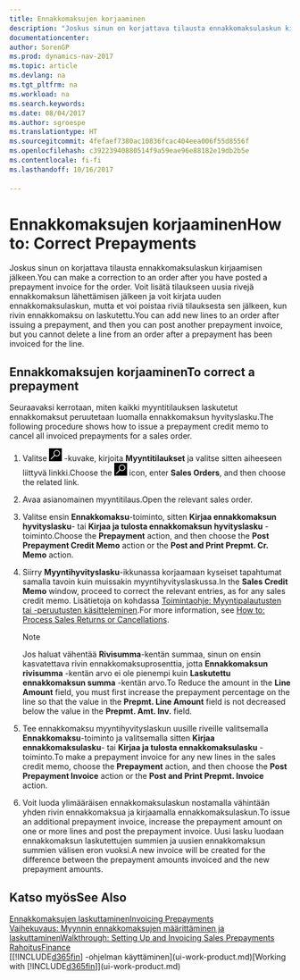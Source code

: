 ```yaml
---
title: Ennakkomaksujen korjaaminen
description: "Joskus sinun on korjattava tilausta ennakkomaksulaskun kirjaamisen jälkeen. Voit lisätä tilaukseen uusia rivejä ennakkomaksun lähettämisen jälkeen ja voit kirjata uuden ennakkomaksulaskun, mutta et voi poistaa riviä tilauksesta sen jälkeen kun rivin ennakkomaksu on laskutettu."
documentationcenter: 
author: SorenGP
ms.prod: dynamics-nav-2017
ms.topic: article
ms.devlang: na
ms.tgt_pltfrm: na
ms.workload: na
ms.search.keywords: 
ms.date: 08/04/2017
ms.author: sgroespe
ms.translationtype: HT
ms.sourcegitcommit: 4fefaef7380ac10836fcac404eea006f55d8556f
ms.openlocfilehash: c39223940880514f9a59eae96e88182e19db2b5e
ms.contentlocale: fi-fi
ms.lasthandoff: 10/16/2017

---
```

# <a name="how-to-correct-prepayments"></a><span data-ttu-id="6a8eb-104">Ennakkomaksujen korjaaminen</span><span class="sxs-lookup"><span data-stu-id="6a8eb-104">How to: Correct Prepayments</span></span>
<span data-ttu-id="6a8eb-105">Joskus sinun on korjattava tilausta ennakkomaksulaskun kirjaamisen jälkeen.</span><span class="sxs-lookup"><span data-stu-id="6a8eb-105">You can make a correction to an order after you have posted a prepayment invoice for the order.</span></span> <span data-ttu-id="6a8eb-106">Voit lisätä tilaukseen uusia rivejä ennakkomaksun lähettämisen jälkeen ja voit kirjata uuden ennakkomaksulaskun, mutta et voi poistaa riviä tilauksesta sen jälkeen, kun rivin ennakkomaksu on laskutettu.</span><span class="sxs-lookup"><span data-stu-id="6a8eb-106">You can add new lines to an order after issuing a prepayment, and then you can post another prepayment invoice, but you cannot delete a line from an order after a prepayment has been invoiced for the line.</span></span>  

## <a name="to-correct-a-prepayment"></a><span data-ttu-id="6a8eb-107">Ennakkomaksujen korjaaminen</span><span class="sxs-lookup"><span data-stu-id="6a8eb-107">To correct a prepayment</span></span>
<span data-ttu-id="6a8eb-108">Seuraavaksi kerrotaan, miten kaikki myyntitilauksen laskutetut ennakkomaksut peruutetaan luomalla ennakkomaksun hyvityslasku.</span><span class="sxs-lookup"><span data-stu-id="6a8eb-108">The following procedure shows how to issue a prepayment credit memo to cancel all invoiced prepayments for a sales order.</span></span>  
1. <span data-ttu-id="6a8eb-109">Valitse ![Etsi sivu tai raportti](media/ui-search/search_small.png "Etsi sivu tai raportti -kuvake") -kuvake, kirjoita **Myyntitilaukset** ja valitse sitten aiheeseen liittyvä linkki.</span><span class="sxs-lookup"><span data-stu-id="6a8eb-109">Choose the ![Search for Page or Report](media/ui-search/search_small.png "Search for Page or Report icon") icon, enter **Sales Orders**, and then choose the related link.</span></span>  
2. <span data-ttu-id="6a8eb-110">Avaa asianomainen myyntitilaus.</span><span class="sxs-lookup"><span data-stu-id="6a8eb-110">Open the relevant sales order.</span></span>
3. <span data-ttu-id="6a8eb-111">Valitse ensin **Ennakkomaksu**-toiminto, sitten **Kirjaa ennakkomaksun hyvityslasku**- tai **Kirjaa ja tulosta ennakkomaksun hyvityslasku** -toiminto.</span><span class="sxs-lookup"><span data-stu-id="6a8eb-111">Choose the **Prepayment** action, and then choose the **Post Prepayment Credit Memo** action or the **Post and Print Prepmt. Cr. Memo** action.</span></span>  
4. <span data-ttu-id="6a8eb-112">Siirry **Myyntihyvityslasku**-ikkunassa korjaamaan kyseiset tapahtumat samalla tavoin kuin muissakin myyntihyvityslaskussa.</span><span class="sxs-lookup"><span data-stu-id="6a8eb-112">In the **Sales Credit Memo** window, proceed to correct the relevant entries, as for any sales credit memo.</span></span> <span data-ttu-id="6a8eb-113">Lisätietoja on kohdassa [Toimintaohje: Myyntipalautusten tai -peruutusten käsitteleminen](sales-how-process-sales-returns-cancellations.md).</span><span class="sxs-lookup"><span data-stu-id="6a8eb-113">For more information, see [How to: Process Sales Returns or Cancellations](sales-how-process-sales-returns-cancellations.md).</span></span>     

    > [!NOTE]  
    > <span data-ttu-id="6a8eb-114">Jos haluat vähentää **Rivisumma**-kentän summaa, sinun on ensin kasvatettava rivin ennakkomaksuprosenttia, jotta **Ennakkomaksun rivisumma** -kentän arvo ei ole pienempi kuin **Laskutettu ennakkomaksun summa** -kentän arvo.</span><span class="sxs-lookup"><span data-stu-id="6a8eb-114">To Reduce the amount in the **Line Amount** field, you must first increase the prepayment percentage on the line so that the value in the **Prepmt. Line Amount** field is not decreased below the value in the **Prepmt. Amt. Inv.** field.</span></span>

5. <span data-ttu-id="6a8eb-115">Tee ennakkomaksu myyntihyvityslaskun uusille riveille valitsemalla **Ennakkomaksu**-toiminto ja valitsemalla sitten **Kirjaa ennakkomaksulasku**- tai **Kirjaa ja tulosta ennakkomaksulasku** -toiminto.</span><span class="sxs-lookup"><span data-stu-id="6a8eb-115">To make a prepayment invoice for any new lines in the sales credit memo, choose the **Prepayment** action, and then choose the **Post Prepayment Invoice** action or the **Post and Print Prepmt. Invoice** action.</span></span>  
6. <span data-ttu-id="6a8eb-116">Voit luoda ylimääräisen ennakkomaksulaskun nostamalla vähintään yhden rivin ennakkomaksua ja kirjaamalla ennakkomaksulaskun.</span><span class="sxs-lookup"><span data-stu-id="6a8eb-116">To issue an additional prepayment invoice, increase the prepayment amount on one or more lines and post the prepayment invoice.</span></span> <span data-ttu-id="6a8eb-117">Uusi lasku luodaan ennakkomaksun laskutettujen summien ja uusien ennakkomaksun summien välisen eron vuoksi.</span><span class="sxs-lookup"><span data-stu-id="6a8eb-117">A new invoice will be created for the difference between the prepayment amounts invoiced and the new prepayment amounts.</span></span>  

## <a name="see-also"></a><span data-ttu-id="6a8eb-118">Katso myös</span><span class="sxs-lookup"><span data-stu-id="6a8eb-118">See Also</span></span>  
[<span data-ttu-id="6a8eb-119">Ennakkomaksujen laskuttaminen</span><span class="sxs-lookup"><span data-stu-id="6a8eb-119">Invoicing Prepayments</span></span>](finance-invoice-prepayments.md)  
[<span data-ttu-id="6a8eb-120">Vaihekuvaus: Myynnin ennakkomaksujen määrittäminen ja laskuttaminen</span><span class="sxs-lookup"><span data-stu-id="6a8eb-120">Walkthrough: Setting Up and Invoicing Sales Prepayments</span></span>](walkthrough-setting-up-and-invoicing-sales-prepayments.md)  
[<span data-ttu-id="6a8eb-121">Rahoitus</span><span class="sxs-lookup"><span data-stu-id="6a8eb-121">Finance</span></span>](finance.md)  
<span data-ttu-id="6a8eb-122">[[!INCLUDE[d365fin](includes/d365fin_md.md)] -ohjelman käyttäminen](ui-work-product.md)</span><span class="sxs-lookup"><span data-stu-id="6a8eb-122">[Working with [!INCLUDE[d365fin](includes/d365fin_md.md)]](ui-work-product.md)</span></span>

